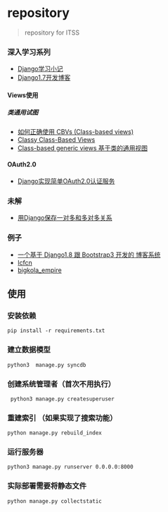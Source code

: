 # repository

> repository for ITSS



### 深入学习系列

- [ Django学习小记](http://blog.csdn.net/hackerain/article/category/1291198)
- [Django1.7开发博客](http://yidao620c.github.io/blog/categories/django/)

#### Views使用

##### 类通用试图

- [如何正确使用 CBVs (Class-based views)](http://www.weiguda.com/blog/11/)
- [Classy Class-Based Views](http://ccbv.co.uk/)
- [Class-based generic views 基于类的通用视图](http://django-14-tkliuxing.readthedocs.org/en/latest/topics/class-based-views.html)

#### OAuth2.0

- [Django实现简单OAuth2.0认证服务](http://bozpy.sinaapp.com/blog/27)

### 未解


- [用Django保存一对多和多对多关系](http://onepub.tumblr.com/post/17750580320/django)

### 例子

- [一个基于 Django1.8 跟 Bootstrap3 开发的 博客系统](http://blog.csdn.net/billvsme/article/details/45606619)
- [lcfcn](http://lcfcn.com/)
- [bigkola_empire](https://github.com/imelucifer/bigkola_empire)





## 使用

### 安装依赖

    pip install -r requirements.txt

### 建立数据模型

    python3  manage.py syncdb

### 创建系统管理者（首次不用执行）

     python3 manage.py createsuperuser


### 重建索引 （如果实现了搜索功能）

    python manage.py rebuild_index


### 运行服务器

    python3 manage.py runserver 0.0.0.0:8000


### 实际部署需要将静态文件

    python manage.py collectstatic
